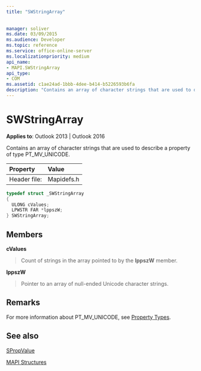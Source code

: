 ```yaml
---
title: "SWStringArray"
 
 
manager: soliver
ms.date: 03/09/2015
ms.audience: Developer
ms.topic: reference
ms.service: office-online-server
ms.localizationpriority: medium
api_name:
- MAPI.SWStringArray
api_type:
- COM
ms.assetid: c1ae24ad-1bbb-4dee-b414-b5226593b6fa
description: "Contains an array of character strings that are used to describe a property of type PT_MV_UNICODE."
---
```


# SWStringArray

  
  
**Applies to**: Outlook 2013 | Outlook 2016 
  
Contains an array of character strings that are used to describe a property of type PT_MV_UNICODE. 
  
|Property |Value |
|:-----|:-----|
|Header file:  <br/> |Mapidefs.h  <br/> |
   
```cpp
typedef struct _SWStringArray
{
  ULONG cValues;
  LPWSTR FAR *lppszW;
} SWStringArray;

```

## Members

 **cValues**
  
> Count of strings in the array pointed to by the **lppszW** member. 
    
 **lppszW**
  
> Pointer to an array of null-ended Unicode character strings.
    
## Remarks

For more information about PT_MV_UNICODE, see [Property Types](property-types.md).
  
## See also



[SPropValue](spropvalue.md)


[MAPI Structures](mapi-structures.md)


